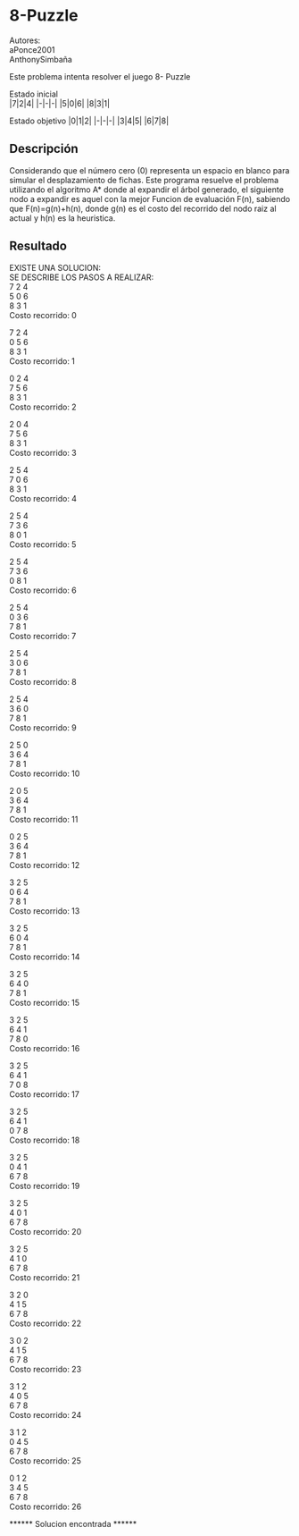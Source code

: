# 8-Puzzle
Autores:  
aPonce2001  
AnthonySimbaña  

Este problema intenta resolver el juego 8- Puzzle  

Estado inicial  
|7|2|4|
|-|-|-|
|5|0|6|
|8|3|1|

Estado objetivo
|0|1|2|
|-|-|-|
|3|4|5|
|6|7|8|

## Descripción
Considerando que el número cero (0) representa un espacio en blanco para simular el desplazamiento de fichas. Este programa resuelve el problema utilizando el algoritmo A* donde al expandir el árbol generado, el siguiente nodo a expandir es aquel con la mejor Funcion de evaluación F(n), sabiendo que F(n)=g(n)+h(n), donde g(n) es el costo del recorrido del nodo raiz al actual y h(n) es la heuristica.  

## Resultado

EXISTE UNA SOLUCION:  
SE DESCRIBE LOS PASOS A REALIZAR:  
7       2       4  
5       0       6  
8       3       1  
Costo recorrido: 0  

7       2       4  
0       5       6  
8       3       1  
Costo recorrido: 1  

0       2       4  
7       5       6  
8       3       1  
Costo recorrido: 2  

2       0       4  
7       5       6  
8       3       1  
Costo recorrido: 3  

2       5       4  
7       0       6  
8       3       1  
Costo recorrido: 4  

2       5       4  
7       3       6  
8       0       1  
Costo recorrido: 5  

2       5       4  
7       3       6  
0       8       1  
Costo recorrido: 6  

2       5       4  
0       3       6  
7       8       1  
Costo recorrido: 7  

2       5       4  
3       0       6  
7       8       1  
Costo recorrido: 8  

2       5       4  
3       6       0  
7       8       1  
Costo recorrido: 9  

2       5       0  
3       6       4  
7       8       1  
Costo recorrido: 10  

2       0       5  
3       6       4  
7       8       1  
Costo recorrido: 11  

0       2       5  
3       6       4  
7       8       1  
Costo recorrido: 12  

3       2       5  
0       6       4  
7       8       1  
Costo recorrido: 13  

3       2       5  
6       0       4  
7       8       1  
Costo recorrido: 14  

3       2       5  
6       4       0  
7       8       1  
Costo recorrido: 15  

3       2       5  
6       4       1  
7       8       0  
Costo recorrido: 16  

3       2       5  
6       4       1  
7       0       8  
Costo recorrido: 17  

3       2       5  
6       4       1  
0       7       8  
Costo recorrido: 18  

3       2       5  
0       4       1  
6       7       8  
Costo recorrido: 19  

3       2       5  
4       0       1  
6       7       8  
Costo recorrido: 20  

3       2       5  
4       1       0  
6       7       8  
Costo recorrido: 21  

3       2       0  
4       1       5  
6       7       8  
Costo recorrido: 22  

3       0       2  
4       1       5  
6       7       8  
Costo recorrido: 23  

3       1       2  
4       0       5  
6       7       8  
Costo recorrido: 24  

3       1       2  
0       4       5  
6       7       8  
Costo recorrido: 25  

0       1       2  
3       4       5  
6       7       8  
Costo recorrido: 26  

****** Solucion encontrada ******
